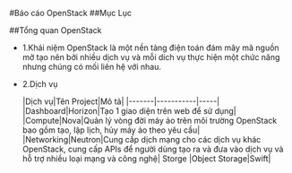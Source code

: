 #Báo cáo OpenStack
##Mục Lục

##Tổng quan OpenStack
- 1.Khái niệm
OpenStack là một nền tảng điện toán đám mây mã nguồn mở tạo nên bởi nhiều dịch vụ và mỗi dich vụ thực hiện một chức năng nhưng chúng có mối liên hệ với nhau.

- 2.Dịch vụ
<ul>
|Dịch vụ|Tên Project|Mô tả|
|-------|-----------|-----|
|Dashboard|Horizon|Tạo 1 giao diện trên web để sử dụng|
|Compute|Nova|Quản lý vòng đời máy ảo trên môi trường OpenStack bao gồm tạo, lập lịch, hủy máy ảo theo yêu cầu|
|Networking|Neutron|Cung cấp dịch mạng cho các dịch vụ khác OpenStack, cung cấp APIs để người dùng tạo ra và đưa vào dịch vụ và hỗ trợ nhiều loại mạng và công nghệ|
Storge
|Object Storage|Swift|
